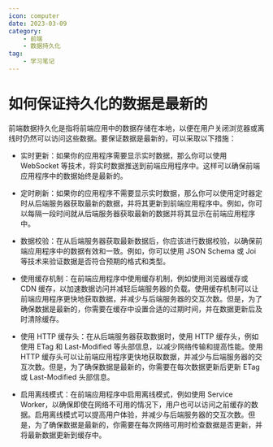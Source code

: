 ```yaml
---
icon: computer
date: 2023-03-09
category:
    - 前端
    - 数据持久化
tag:
    - 学习笔记
---
```


# 如何保证持久化的数据是最新的

前端数据持久化是指将前端应用中的数据存储在本地，以便在用户关闭浏览器或离线时仍然可以访问这些数据。要保证数据是最新的，可以采取以下措施：

-   实时更新：如果你的应用程序需要显示实时数据，那么你可以使用 WebSocket 等技术，将实时数据推送到前端应用程序中。这样可以确保前端应用程序中的数据始终是最新的。

-   定时刷新：如果你的应用程序不需要显示实时数据，那么你可以使用定时器定时从后端服务器获取最新的数据，并将其更新到前端应用程序中。例如，你可以每隔一段时间就从后端服务器获取最新的数据并将其显示在前端应用程序中。

-   数据校验：在从后端服务器获取最新数据后，你应该进行数据校验，以确保前端应用程序中的数据有效和一致。例如，你可以使用 JSON Schema 或 Joi 等技术来验证数据是否符合预期的格式和类型。

-   使用缓存机制：在前端应用程序中使用缓存机制，例如使用浏览器缓存或 CDN 缓存，以加速数据访问并减轻后端服务器的负载。使用缓存机制可以让前端应用程序更快地获取数据，并减少与后端服务器的交互次数。但是，为了确保数据是最新的，你需要在缓存中设置合适的过期时间，并在数据更新后及时清除缓存。

-   使用 HTTP 缓存头：在从后端服务器获取数据时，使用 HTTP 缓存头，例如使用 ETag 和 Last-Modified 等头部信息，以减少网络传输和提高性能。使用 HTTP 缓存头可以让前端应用程序更快地获取数据，并减少与后端服务器的交互次数。但是，为了确保数据是最新的，你需要在每次数据更新后更新 ETag 或 Last-Modified 头部信息。

-   启用离线模式：在前端应用程序中启用离线模式，例如使用 Service Worker，以确保即使在网络不可用的情况下，用户也可以访问之前缓存的数据。启用离线模式可以提高用户体验，并减少与后端服务器的交互次数。但是，为了确保数据是最新的，你需要在每次网络可用时检查数据是否更新，并将最新数据更新到缓存中。
